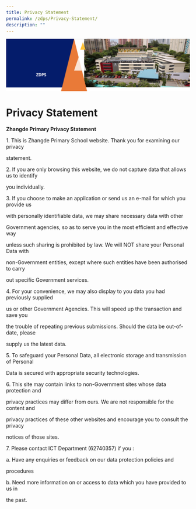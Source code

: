 ```yaml
---
title: Privacy Statement
permalink: /zdps/Privacy-Statement/
description: ""
---
```

![](/images/ZDPS.png)

Privacy Statement
=================

<b>Zhangde Primary Privacy Statement</b>

  

1\. This is Zhangde Primary School website. Thank you for examining our privacy

statement.

  

2\. If you are only browsing this website, we do not capture data that allows us to identify

you individually.

  

3\. If you choose to make an application or send us an e-mail for which you provide us

with personally identifiable data, we may share necessary data with other

Government agencies, so as to serve you in the most efficient and effective way

unless such sharing is prohibited by law. We will NOT share your Personal Data with

non-Government entities, except where such entities have been authorised to carry

out specific Government services.

  

4\. For your convenience, we may also display to you data you had previously supplied

us or other Government Agencies. This will speed up the transaction and save you

the trouble of repeating previous submissions. Should the data be out-of-date, please

supply us the latest data.

  

5\. To safeguard your Personal Data, all electronic storage and transmission of Personal

Data is secured with appropriate security technologies.

  

6\. This site may contain links to non-Government sites whose data protection and

privacy practices may differ from ours. We are not responsible for the content and

privacy practices of these other websites and encourage you to consult the privacy

notices of those sites.

  

7\. Please contact ICT Department (62740357) if you :

a. Have any enquiries or feedback on our data protection policies and

procedures

b. Need more information on or access to data which you have provided to us in

the past.